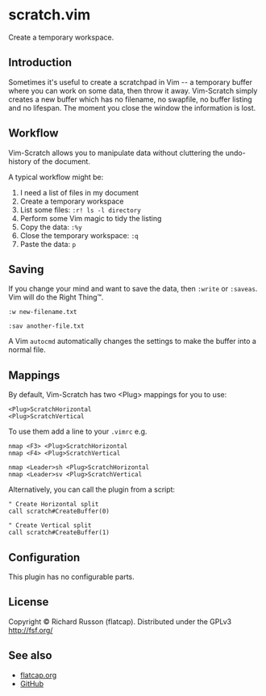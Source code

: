 # scratch.vim

Create a temporary workspace.

## Introduction

Sometimes it's useful to create a scratchpad in Vim -- a temporary buffer where you can work on some data, then throw it away.
Vim-Scratch simply creates a new buffer which has no filename, no swapfile, no buffer listing and no lifespan.
The moment you close the window the information is lost.

## Workflow

Vim-Scratch allows you to manipulate data without cluttering the undo-history of the document.

A typical workflow might be:

1. I need a list of files in my document
2. Create a temporary workspace
3. List some files: `:r! ls -l directory`
4. Perform some Vim magic to tidy the listing
5. Copy the data: `:%y`
6. Close the temporary workspace: `:q`
7. Paste the data: `p`

## Saving

If you change your mind and want to save the data, then `:write` or `:saveas`.
Vim will do the Right Thing&#8482;.

```viml
:w new-filename.txt

:sav another-file.txt
```

A Vim `autocmd` automatically changes the settings to make the buffer into a normal file.

## Mappings

By default, Vim-Scratch has two &lt;Plug&gt; mappings for you to use:

```viml
<Plug>ScratchHorizontal
<Plug>ScratchVertical
```

To use them add a line to your `.vimrc`
e.g.

```viml
nmap <F3> <Plug>ScratchHorizontal
nmap <F4> <Plug>ScratchVertical

nmap <Leader>sh <Plug>ScratchHorizontal
nmap <Leader>sv <Plug>ScratchVertical
```

Alternatively, you can call the plugin from a script:

```viml
" Create Horizontal split
call scratch#CreateBuffer(0)

" Create Vertical split
call scratch#CreateBuffer(1)
```

## Configuration

This plugin has no configurable parts.

## License

Copyright &copy; Richard Russon (flatcap).
Distributed under the GPLv3 <http://fsf.org/>

## See also

- [flatcap.org](https://flatcap.org)
- [GitHub](https://github.com/flatcap/vim-scratch)

